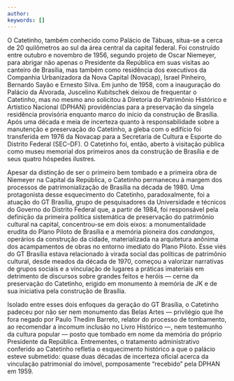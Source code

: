 ```yaml
---
author: 
keywords: []
---
```


<p>O Catetinho, também conhecido como Palácio de Tábuas, situa-se a cerca de 20 quilômetros ao sul da área central da capital federal. Foi construído entre outubro e novembro de 1956, segundo projeto de Oscar Niemeyer, para abrigar não apenas o Presidente da República em suas visitas ao canteiro de Brasília, mas também como residência dos executivos da Companhia Urbanizadora da Nova Capital (Novacap), Israel Pinheiro, Bernardo Sayão e Ernesto Silva. Em junho de 1958, com a inauguração do Palácio da Alvorada, Juscelino Kubitschek deixou de frequentar o Catetinho, mas no mesmo ano solicitou à Diretoria do Patrimônio Histórico e Artístico Nacional (DPHAN) providências para a preservação da singela residência provisória enquanto marco do início da construção de Brasília. Após uma década e meia de incerteza quanto à responsabilidade sobre a manutenção e preservação do Catetinho, a gleba com o edifício foi transferida em 1976 da Novacap para a Secretaria de Cultura e Esporte do Distrito Federal (SEC–DF). O Catetinho foi, então, aberto à visitação pública como museu memorial dos primeiros anos da construção de Brasília e de seus quatro hóspedes ilustres.</p>
<p>Apesar da distinção de ser o primeiro bem tombado e a primeira obra de Niemeyer na Capital da República, o Catetinho permaneceu à margem dos processos de patrimonialização de Brasília na década de 1980. Uma protagonista desse esquecimento do Catetinho, paradoxalmente, foi a atuação do GT Brasília, grupo de pesquisadores da Universidade e técnicos do Governo do Distrito Federal que, a partir de 1984, foi responsável pela definição da primeira política sistemática de preservação do patrimônio cultural na capital, concentrou-se em dois eixos: a monumentalidade erudita do Plano Piloto de Brasília e a memória pioneira dos <em>candangos</em>, operários da construção da cidade, materializada na arquitetura anônima dos acampamentos de obras no entorno imediato do Plano Piloto. Esse viés do GT Brasília estava relacionado à virada social das políticas de patrimônio cultural, desde meados da década de 1970, começou a valorizar narrativas de grupos sociais e a vinculação de lugares a práticas imateriais em detrimento de discursos sobre grandes feitos e heróis — cerne da preservação do Catetinho, erigido em monumento à memória de JK e de sua iniciativa pela construção de Brasília.</p>
<p>Isolado entre esses dois enfoques da geração do GT Brasília, o Catetinho padeceu por não ser nem monumento das Belas Artes — privilégio que lhe fora negado por Paulo Thedim Barreto, relator do processo de tombamento, ao recomendar a incomum inclusão no Livro Histórico —, nem testemunho da cultura popular — posto que tombado em nome da memória do próprio Presidente da República. Entrementes, o tratamento administrativo conferido ao Catetinho refletia o esquecimento histórico a que o palácio esteve submetido: quase duas décadas de incerteza oficial acerca da vinculação patrimonial do imóvel, pomposamente “recebido” pela DPHAN em 1959.</p>

